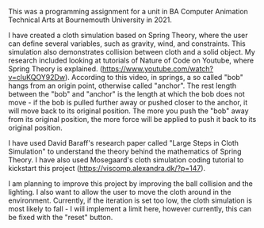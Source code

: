 This was a programming assignment for a unit in BA Computer Animation Technical Arts at Bournemouth University in 2021. 

I have created a cloth simulation based on Spring Theory, where the user can define several variables, such as gravity, wind, and constraints. This simulation also demonstrates collision between cloth and a solid object. 
My research included looking at tutorials of Nature of Code on Youtube, where Spring Theory is explained. (https://www.youtube.com/watch?v=cluKQOY92Dw). According to this video, in springs, a so called "bob" hangs from an origin point, otherwise called "anchor".
The rest length between the "bob" and "anchor" is the length at which the bob does not move - if the bob is pulled further away or pushed closer to the anchor, it will move back to its original position. The more you push the "bob" away from its original position, the more force will be applied to push it back to its original position. 

I have used David Baraff's research paper called "Large Steps in Cloth Simulation" to understand the theory behind the mathematics of Spring Theory. I have also used Mosegaard's cloth simulation coding tutorial to kickstart this project (https://viscomp.alexandra.dk/?p=147).

I am planning to improve this project by improving the ball collision and the lighting. I also want to allow the user to move the cloth around in the environment. 
Currently, if the iteration is set too low, the cloth simulation is most likely to fall - I will implement a limit here, however currently, this can be fixed with the "reset" button. 
